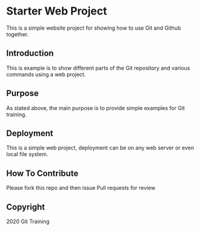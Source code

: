 # Starter Web Project

This is a simple website project for
showing how to use Git and Github together.

## Introduction

This is example is to show different parts
of the Git repository and various commands
using a web project.

## Purpose

As stated above, the main purpose is to
provide simple examples for Git training.

## Deployment

This is a simple web project, deployment
can be on any web server or even local
file system.

## How To Contribute

Please fork this repo and then issue Pull requests for review

## Copyright

2020 Git Training